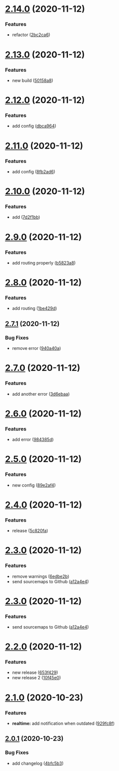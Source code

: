 # [2.14.0](https://github.com/RubenGuerrero/react-app-semantic-release/compare/v2.13.0...v2.14.0) (2020-11-12)


### Features

* refactor ([2bc2ca6](https://github.com/RubenGuerrero/react-app-semantic-release/commit/2bc2ca63337efa18f045a0936fa5d2d19856c303))

# [2.13.0](https://github.com/RubenGuerrero/react-app-semantic-release/compare/v2.12.0...v2.13.0) (2020-11-12)


### Features

* new build ([50158a8](https://github.com/RubenGuerrero/react-app-semantic-release/commit/50158a89df4ae3e901336cb4d8905c2935d44dc7))

# [2.12.0](https://github.com/RubenGuerrero/react-app-semantic-release/compare/v2.11.0...v2.12.0) (2020-11-12)


### Features

* add config ([dbca964](https://github.com/RubenGuerrero/react-app-semantic-release/commit/dbca964bc59b25e3b973a59fa2ed59c67883b1ee))

# [2.11.0](https://github.com/RubenGuerrero/react-app-semantic-release/compare/v2.10.0...v2.11.0) (2020-11-12)


### Features

* add config ([8fb2ad6](https://github.com/RubenGuerrero/react-app-semantic-release/commit/8fb2ad6be4ec2df2904622fabd9fc89b96c94ee5))

# [2.10.0](https://github.com/RubenGuerrero/react-app-semantic-release/compare/v2.9.0...v2.10.0) (2020-11-12)


### Features

* add ([7d2f1bb](https://github.com/RubenGuerrero/react-app-semantic-release/commit/7d2f1bbdddd1b152ac9466e6022b9c0016bda155))

# [2.9.0](https://github.com/RubenGuerrero/react-app-semantic-release/compare/v2.8.0...v2.9.0) (2020-11-12)


### Features

* add routing properly ([b5823a8](https://github.com/RubenGuerrero/react-app-semantic-release/commit/b5823a831201e626436af280e9ba0e019804d829))

# [2.8.0](https://github.com/RubenGuerrero/react-app-semantic-release/compare/v2.7.1...v2.8.0) (2020-11-12)


### Features

* add routing ([1be429d](https://github.com/RubenGuerrero/react-app-semantic-release/commit/1be429db422a1c909a11787fe3d13c9668baa094))

## [2.7.1](https://github.com/RubenGuerrero/react-app-semantic-release/compare/v2.7.0...v2.7.1) (2020-11-12)


### Bug Fixes

* remove error ([940a40a](https://github.com/RubenGuerrero/react-app-semantic-release/commit/940a40a7076f5119a9c65da94d617f27664b44fa))

# [2.7.0](https://github.com/RubenGuerrero/react-app-semantic-release/compare/v2.6.0...v2.7.0) (2020-11-12)


### Features

* add another error ([3d6ebaa](https://github.com/RubenGuerrero/react-app-semantic-release/commit/3d6ebaa56c76b9730d6983ff406b907c8b7cfd15))

# [2.6.0](https://github.com/RubenGuerrero/react-app-semantic-release/compare/v2.5.0...v2.6.0) (2020-11-12)


### Features

* add error ([984385d](https://github.com/RubenGuerrero/react-app-semantic-release/commit/984385d050ecb94e571e94a0037302d2ce3e096b))

# [2.5.0](https://github.com/RubenGuerrero/react-app-semantic-release/compare/v2.4.0...v2.5.0) (2020-11-12)


### Features

* new config ([89e2af4](https://github.com/RubenGuerrero/react-app-semantic-release/commit/89e2af4b64806a90347993afadf4a6196c642812))

# [2.4.0](https://github.com/RubenGuerrero/react-app-semantic-release/compare/v2.3.0...v2.4.0) (2020-11-12)


### Features

* release ([5c820fa](https://github.com/RubenGuerrero/react-app-semantic-release/commit/5c820fa1eeea68e2bce950af1869500c4cc01b90))

# [2.3.0](https://github.com/RubenGuerrero/react-app-semantic-release/compare/v2.2.0...v2.3.0) (2020-11-12)


### Features

* remove warnings ([6edbe2b](https://github.com/RubenGuerrero/react-app-semantic-release/commit/6edbe2b02fa0db7b1fa12ea1c6422069b6dce5d3))
* send sourcemaps to Github ([a12a4e4](https://github.com/RubenGuerrero/react-app-semantic-release/commit/a12a4e4afdd322787e3746858d7606aa038fd97e))

# [2.3.0](https://github.com/RubenGuerrero/react-app-semantic-release/compare/v2.2.0...v2.3.0) (2020-11-12)


### Features

* send sourcemaps to Github ([a12a4e4](https://github.com/RubenGuerrero/react-app-semantic-release/commit/a12a4e4afdd322787e3746858d7606aa038fd97e))

# [2.2.0](https://github.com/RubenGuerrero/react-app-semantic-release/compare/v2.1.0...v2.2.0) (2020-11-12)


### Features

* new release ([653f429](https://github.com/RubenGuerrero/react-app-semantic-release/commit/653f4290985b7dd737bf3ccc02bf0085c385b80d))
* new release 2 ([10f45e0](https://github.com/RubenGuerrero/react-app-semantic-release/commit/10f45e0179344494fe066d91306fd9993cef14e9))

# [2.1.0](https://github.com/RubenGuerrero/react-app-semantic-release/compare/v2.0.1...v2.1.0) (2020-10-23)


### Features

* **realtime:** add notification when outdated ([929fc8f](https://github.com/RubenGuerrero/react-app-semantic-release/commit/929fc8f38a0ce243bf9a0656234afb1874232229))

## [2.0.1](https://github.com/RubenGuerrero/react-app-semantic-release/compare/v2.0.0...v2.0.1) (2020-10-23)


### Bug Fixes

* add changelog ([4bfc5b3](https://github.com/RubenGuerrero/react-app-semantic-release/commit/4bfc5b3202394b8700a2bd2511ca519ed78921ef))
